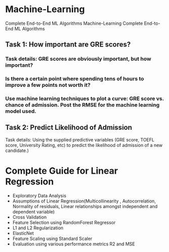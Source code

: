 # Machine-Learning
Complete End-to-End ML Algorithms
Machine-Learning
Complete End-to-End ML Algorithms 

## Task 1: How important are GRE scores?
### Task details: GRE scores are obviously important, but how important? 
### Is there a certain point where spending tens of hours to improve a few points not worth it?
### Use machine learning techniques to plot a curve: GRE score vs. chance of admission. Post the RMSE for the machine learning model used.

## Task 2: Predict Likelihood of Admission
Task details: Using the supplied predictive variables (GRE score, TOEFL score, University Rating, etc) to predict the likelihood of admission of a new candidate.)

# Complete Guide for Linear Regression
- Exploratory Data Analysis
- Assumptions of Linear Regression(Multicollinearity , Autocorrelation, Normality of residuals, Linear relationships amongst independent and dependent variable)
- Cross Validation
- Feature Selection using RandomForest Regressor
- L1 and L2 Regularization
- ElasticNet
- Feature Scaling using Standard Scaler
- Evaluation using various performance metrics R2 and MSE
